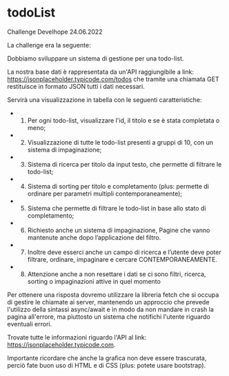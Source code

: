 # todoList
Challenge Develhope 24.06.2022

La challenge era la seguente:


 Dobbiamo sviluppare un sistema di gestione per una todo-list.
 
 La nostra base dati è rappresentata da un'API raggiungibile a link:
 https://jsonplaceholder.typicode.com/todos che tramite una chiamata GET
 restituisce in formato JSON tutti i dati necessari.
 
 Servirà una visualizzazione in tabella con le seguenti caratteristiche:
 
 *   1. Per ogni todo-list, visualizzare l'id, il titolo e se è stata completata o meno;
 *   2. Visualizzazione di tutte le todo-list presenti a gruppi di 10, con un sistema di impaginazione;
 *   3. Sistema di ricerca per titolo da input testo, che permette di filtrare le todo-list;
 *   4. Sistema di sorting per titolo e completamento (plus: permette di ordinare per parametri multipli contemporaneamente);
 *   5. Sistema che permette di filtrare le todo-list in base allo stato di completamento;
 *   6. Richiesto anche un sistema di impaginazione, Pagine che vanno mantenute anche dopo l’applicazione del filtro. 
 *   7. Inoltre deve esserci anche un campo di ricerca e l’utente deve poter filtrare, ordinare, impaginare e cercare CONTEMPORANEAMENTE.
 *   8. Attenzione anche a non resettare i dati se ci sono filtri, ricerca, sorting o impaginazioni attive in quel momento
 
 Per ottenere una risposta dovremo utilizzare la libreria fetch che si occupa di gestire le chiamate ai server,
 mantenendo un approccio che prevede l'utilizzo della sintassi async/await e in modo da non mandare in crash
 la pagina all'errore, ma piuttosto un sistema che notifichi l'utente riguardo eventuali errori.
 
 Trovate tutte le informazioni riguardo l'API al link: https://jsonplaceholder.typicode.com.
 
 Importante ricordare che anche la grafica non deve essere trascurata, perciò fate buon uso di HTML e di CSS (plus: potete usare bootstrap).
